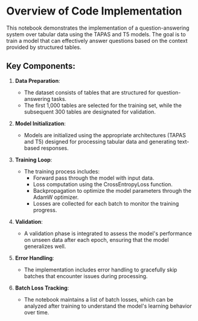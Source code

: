 # Overview of Code Implementation

This notebook demonstrates the implementation of a question-answering system over tabular data using the TAPAS and T5 models. The goal is to train a model that can effectively answer questions based on the context provided by structured tables.

## Key Components:

1. **Data Preparation**:
   - The dataset consists of tables that are structured for question-answering tasks.
   - The first 1,000 tables are selected for the training set, while the subsequent 300 tables are designated for validation.

2. **Model Initialization**:
   - Models are initialized using the appropriate architectures (TAPAS and T5) designed for processing tabular data and generating text-based responses.

3. **Training Loop**:
   - The training process includes:
     - Forward pass through the model with input data.
     - Loss computation using the CrossEntropyLoss function.
     - Backpropagation to optimize the model parameters through the AdamW optimizer.
     - Losses are collected for each batch to monitor the training progress.

4. **Validation**:
   - A validation phase is integrated to assess the model's performance on unseen data after each epoch, ensuring that the model generalizes well.

5. **Error Handling**:
   - The implementation includes error handling to gracefully skip batches that encounter issues during processing.

6. **Batch Loss Tracking**:
   - The notebook maintains a list of batch losses, which can be analyzed after training to understand the model's learning behavior over time.
